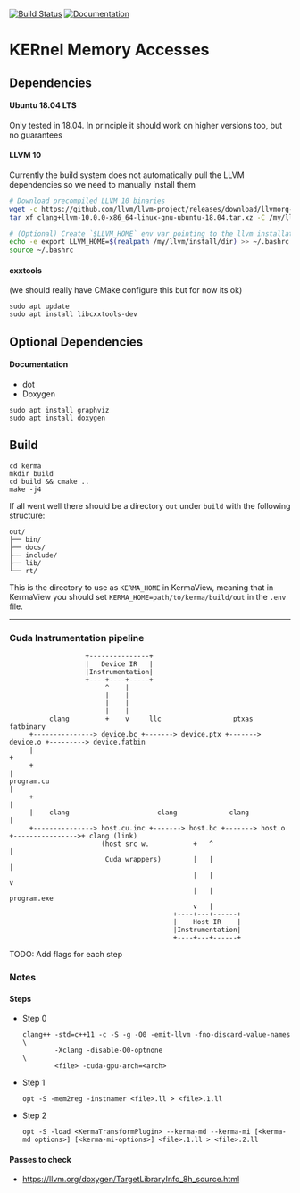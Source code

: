 [![Build Status](https://travis-ci.com/gkarlos/kerma.svg?branch=master)](https://travis-ci.com/gkarlos/kerma) [![Documentation](https://codedocs.xyz/gkarlos/kerma.svg)](https://codedocs.xyz/gkarlos/kerma/)

# KERnel Memory Accesses

## Dependencies
#### Ubuntu 18.04 LTS
Only tested in 18.04. In principle it should work on higher versions too, but no guarantees

#### LLVM 10
Currently the build system does not automatically pull the LLVM dependencies so we need to manually install them
```bash
# Download precompiled LLVM 10 binaries
wget -c https://github.com/llvm/llvm-project/releases/download/llvmorg-10.0.0/clang+llvm-10.0.0-x86_64-linux-gnu-ubuntu-18.04.tar.xz
tar xf clang+llvm-10.0.0-x86_64-linux-gnu-ubuntu-18.04.tar.xz -C /my/llvm/install/dir --strip-components=1

# (Optional) Create `$LLVM_HOME` env var pointing to the llvm installation
echo -e export LLVM_HOME=$(realpath /my/llvm/install/dir) >> ~/.bashrc 
source ~/.bashrc
```
#### cxxtools
(we should really have CMake configure this but for now its ok)
```
sudo apt update
sudo apt install libcxxtools-dev
```

## Optional Dependencies
#### Documentation
- dot
- Doxygen
```
sudo apt install graphviz
sudo apt install doxygen
```

## Build
```
cd kerma
mkdir build
cd build && cmake ..
make -j4
```
If all went well there should be a directory `out` under `build` with the following structure:
```
out/
├── bin/
├── docs/
├── include/
├── lib/
└── rt/
```
 This is the directory to use as `KERMA_HOME` in KermaView, meaning that in KermaView you should set `KERMA_HOME=path/to/kerma/build/out` in the `.env` file.

* * * 

### Cuda Instrumentation pipeline

```
                   +---------------+
                   |   Device IR   |
                   |Instrumentation|
                   +----+----+-----+
                        ^    |
                        |    |
                        |    |
                        |    |
          clang         +    v     llc                  ptxas             fatbinary
     +---------------> device.bc +-------> device.ptx +-------> device.o +---------> device.fatbin
     |                                                                                  +
     +                                                                                  |
program.cu                                                                              |
     +                                                                                  |
     |    clang                      clang             clang                            |
     +---------------> host.cu.inc +-------> host.bc +-------> host.o +---------------->+ clang (link)
                       (host src w.           +   ^                                     |
                        Cuda wrappers)        |   |                                     |
                                              |   |                                     v
                                              |   |                                  program.exe
                                              v   |
                                         +----+---+------+
                                         |    Host IR    |
                                         |Instrumentation|
                                         +----+---+------+
```

TODO: Add flags for each step

### Notes

#### Steps
- Step 0
     ```
     clang++ -std=c++11 -c -S -g -O0 -emit-llvm -fno-discard-value-names      \
             -Xclang -disable-O0-optnone                                      \
             <file> -cuda-gpu-arch=<arch>
     ```

- Step 1
     ```
     opt -S -mem2reg -instnamer <file>.ll > <file>.1.ll
     ```
- Step 2
     ```
     opt -S -load <KermaTransformPlugin> --kerma-md --kerma-mi [<kerma-md options>] [<kerma-mi-options>] <file>.1.ll > <file>.2.ll
     ```
#### Passes to check
- https://llvm.org/doxygen/TargetLibraryInfo_8h_source.html